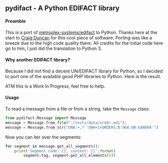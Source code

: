 ## pydifact - A Python EDIFACT library


#### Preamble

This is a port of [metroplex-systems/edifact](https://github.com/metroplex-systems/edifact) to Python. Thanks here at the start to [Craig Duncan](https://github.com/duncan3dc) for this cool piece of software. Porting was like a breeze due to the high code quality there. All credits for the initial code here go to him, I just did the translation to Python 3.

#### Why another EDIFACT library?

Because I did not find a decent UN/EDIFACT library for Python, so I decided to port one of the available good PHP libraries to Python. Here is the result.

ATM this is a Work In Progress, feel free to help.

#### Usage

To read a message from a file or from a string, take the `Message` class:

```python
from pydifact.Message import Message
message = Message.from_file("./tests/data/order.edi");
message = Message.from_str("UNA:+,? 'UNH+1+ORDERS:D:96A:UN:EAN008'")
```

Now you can iter over the segments:

```python
for segment in message.get_all_segments():
    print('Segment code: {}, content: {}'.format(
        segment.tag, segment.get_all_elements()))
```

            
